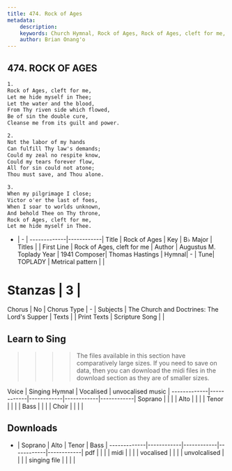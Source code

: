 ```yaml
---
title: 474. Rock of Ages
metadata:
    description: 
    keywords: Church Hymnal, Rock of Ages, Rock of Ages, cleft for me, 
    author: Brian Onang'o
---
```



## 474. ROCK OF AGES

```txt
1.
Rock of Ages, cleft for me,
Let me hide myself in Thee;
Let the water and the blood,
From Thy riven side which flowed,
Be of sin the double cure,
Cleanse me from its guilt and power.

2.
Not the labor of my hands
Can fulfill Thy law's demands;
Could my zeal no respite know,
Could my tears forever flow,
All for sin could not atone;
Thou must save, and Thou alone.

3.
When my pilgrimage I close;
Victor o'er the last of foes,
When I soar to worlds unknown,
And behold Thee on Thy throne,
Rock of Ages, cleft for me,
Let me hide myself in Thee.
```

- |   -  |
-------------|------------|
Title | Rock of Ages |
Key | B♭ Major |
Titles |  |
First Line | Rock of Ages, cleft for me |
Author | Augustus M. Toplady 
Year | 1941
Composer| Thomas Hastings |
Hymnal|  - |
Tune| TOPLADY |
Metrical pattern | |
# Stanzas | 3 |
Chorus | No |
Chorus Type | - |
Subjects | The Church and Doctrines: The Lord's Supper |
Texts |  |
Print Texts | 
Scripture Song |  |
  
## Learn to Sing

>>>> The files available in this section have comparatively large sizes. If you need to save on data, then you can download the midi files in the download section as they are of smaller sizes.

Voice |  Singing Hymnal | Vocalised | unvocalised music |
-------------|------------|------------|------------|------------|
Soprano | | | |
Alto | | | |
Tenor | | | |
Bass | | | |
Choir | | | |

## Downloads

- |  Soprano | Alto | Tenor | Bass |
-------------|------------|------------|------------|------------|
pdf | | | |
midi | | | |
vocalised | | | |
unvolcalised | | | |
singing file | | | |
  